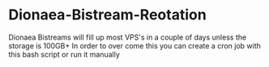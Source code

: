 # Dionaea-Bistream-Reotation
Dionaea Bistreams will fill up most VPS's in a couple of days unless the storage is 100GB+ In order to over come this you can create a cron job with this bash script or run it manually  
